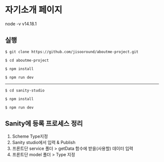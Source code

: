 # 자기소개 페이지

node -v v14.18.1

## 실행

```
$ git clone https://github.com/jisooround/aboutme-project.git
```

```
$ cd aboutme-project
```

```
$ npm install
```

```
$ npm run dev
```

---

```
$ cd sanity-studio
```

```
$ npm install
```

```
$ npm run dev
```

## Sanity에 등록 프로세스 정리

1. Scheme Type지정
2. Sanity studio에서 입력 & Publish
3. 프론트단 service 폴더 > getData 함수에 받을(사용할) 데이터 입력
4. 프론트단 model 폴더 > Type 지정
